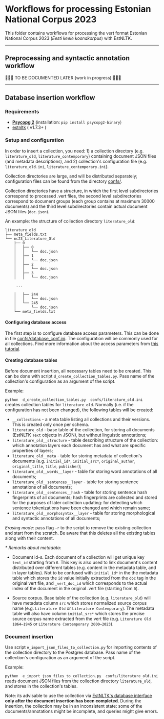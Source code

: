# Workflows for processing Estonian National Corpus 2023

This folder contains workflows for processing the vert format Estonian National Corpus 2023 (_Eesti keele koondkorpus_) with EstNLTK. 

---

## Preprocessing and syntactic annotation workflow

🚧🚧🚧 TO BE DOCUMENTED LATER (work in progress) 🚧🚧🚧

--- 

## Database insertion workflow

### Requirements

* [**Psycopg 2**](https://www.psycopg.org) (installation: `pip install psycopg2-binary`)
* [estnltk](https://github.com/estnltk/estnltk) ( v1.7.3+ )

### Setup and configuration

In order to insert a collection, you need: 1) a collection directory (e.g. `literature_old`, `literature_contemporary`) containing document JSON files (and metadata descriptions), and 2) collection's configuration file (e.g. `literature_old.ini`, `literature_contemporary.ini`).

Collection directories are large, and will be distributed separately; configuration files can be found from the directory [confs/](confs/).

Collection directories have a structure, in which the first level subdirectories correspond to processed .vert files, the second level subdirectories correspond to document groups (each group contains at maximum 30000 documents) and the third level subdirectories contain actual document JSON files (`doc.json`). 

An example: the structure of collection directory `literature_old`:

	literature_old
	├── meta_fields.txt
	└── nc23_Literature_Old
	    ├── 0
	    │   ├── 0
	    │   │   └── doc.json
	    │   ├── 1
	    │   │   └── doc.json
	    │   ├── 2
	    │   │   └── doc.json
	    │   ├── 3
	    │   │   └── doc.json

		 ...

	    │   ├── 244
	    │   │   └── doc.json
	    │   └── 245
	    │       └── doc.json
	    └── meta_fields.txt 


#### Configuring database access

The first step is to configure database access parameters. 
This can be done in file [confs/database_conf.ini](confs/database_conf.ini). The configuration will be commonly used for all collections. 
Find more information about the access parameters from [this tutorial](https://github.com/estnltk/estnltk/blob/main/tutorials/storage/storing_text_objects_in_postgres.ipynb).

#### Creating database tables

Before document insertion, all necessary tables need to be created. 
This can be done with script `d_create_collection_tables.py`. 
Pass name of the collection's configuration as an argument of the script. 

Example:

`python  d_create_collection_tables.py  confs/literature_old.ini` creates collection tables for `literature_old`. Normally (i.e. if the configuration has not been changed), the following tables will be created:

  * `__collections` - a meta table listing all collections and their versions. This is created only once per schema.
  * `literature_old` - base table of the collection, for storing all documents (EstNLTK `Text` objects in JSON), but without linguistic annotations;
  * `literature_old__structure` - table describing structure of the collection: which annotation layers each document has and what are specific properties of layers;  
  * `literature_old__meta` - table for storing metadata of collection's documents (e.g. `initial_id*`, `initial_src*`, `original_author`, `original_title`,  `title`, `publisher`);
  * `literature_old__words__layer` - table for storing word annotations of all documents;
  * `literature_old__sentences__layer` - table for storing sentence annotations of all documents;
  * `literature_old__sentences__hash` - table for storing sentence hash fingerprints of all documents; hash fingerprints are collected and stored for the purposes of later collection updating: for detecting which sentence tokenizations have been changed and which remain same;
  * `literature_old__morphosyntax__layer` - table for storing morphological and syntactic annotations of all documents;
 
_Erasing mode:_ pass flag `-r` to the script to remove the existing collection and start from the scratch. Be aware that this deletes all the existing tables along with their content.

_\* Remarks about metadata_:

* Document id-s. Each document of a collection will get unique key `text_id` starting from `0`. This key is also used to link document's content distributed over different tables (e.g. content in the metadata table, and in layer tables). Not to be confused with `initial_id*` in the the metadata table which stores the `id` value initially extracted from the `doc` tag in the original vert file, and `_vert_doc_id` which corresponds to the actual index of the document in the original .vert file (starting from `0`). 

* Source corpus. Base table of the collection (e.g. `literature_old`) will have metadata column `src` which stores normalized source corpus name (e.g. `Literature Old` or `Literature Contemporary`). The metadata table will also have column `initial_src*` which stores the precise source corpus name extracted from the vert file (e.g. `Literature Old 1864–1945` or `Literature Contemporary 2000–2023`). 

### Document insertion

Use script `e_import_json_files_to_collection.py` for importing contents of the collection directory to the Postgres database. 
Pass name of the collection's configuration as an argument of the script.  

Example:

`python  e_import_json_files_to_collection.py  confs/literature_old.ini` reads document JSON files from the collection directory `literature_old`, and stores in the collection's tables.

Note: its advisable to use the collection via [EstNLTK's database interface](https://github.com/estnltk/estnltk/blob/main/tutorials/storage/storing_text_objects_in_postgres.ipynb) **only after the document insertion has been completed**. During the insertion, the collection may be in an inconsistent state: some of the documents/annotations might be incomplete, and queries might give errors.